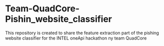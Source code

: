 # Team-QuadCore-Pishin_website_classifier
 This repository is created to share the feature extraction part of the pishing website classifier for the INTEL oneApi hackathon ny team QuadCore
